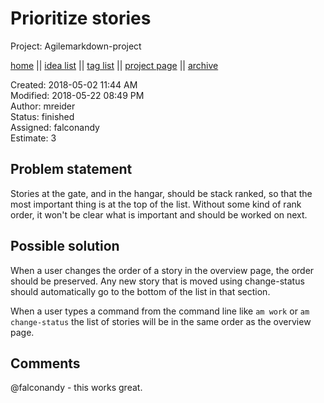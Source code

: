 # Prioritize stories

Project: Agilemarkdown-project

[home](../index.md) || [idea list](../ideas.md) || [tag list](../tags.md) || [project page](../agilemarkdown-project.md) || [archive](archive.md)

Created: 2018-05-02 11:44 AM  
Modified: 2018-05-22 08:49 PM  
Author: mreider  
Status: finished  
Assigned: falconandy  
Estimate: 3  

## Problem statement

Stories at the gate, and in the hangar, should be stack ranked, so that the most important thing is at the top of the list. Without some kind of rank order, it won't be clear what is important and should be worked on next.

## Possible solution

When a user changes the order of a story in the overview page, the order should be preserved. Any new story that is moved using change-status should automatically go to the bottom of the list in that section.

When a user types a command from the command line like `am work` or `am change-status` the list of stories will be in the same order as the overview page.

## Comments

 @falconandy - this works great.
